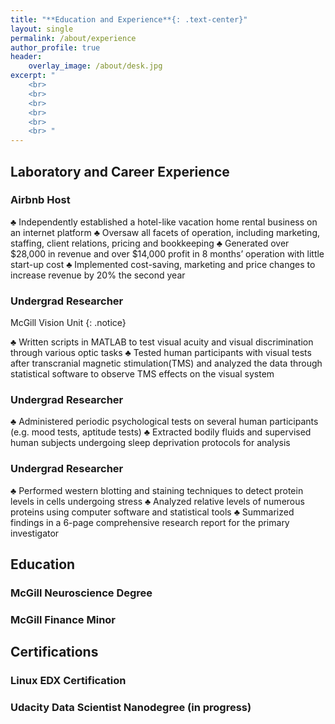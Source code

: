 ```yaml
---
title: "**Education and Experience**{: .text-center}"
layout: single
permalink: /about/experience
author_profile: true
header:
    overlay_image: /about/desk.jpg
excerpt: "
    <br>
    <br>
    <br>
    <br>
    <br>
    <br> "
---
```


## Laboratory and Career Experience 

### Airbnb Host 
♣	Independently established a hotel-like vacation home rental business on an internet platform
♣	Oversaw all facets of operation, including marketing, staffing, client relations, pricing and bookkeeping 
♣	Generated over $28,000 in revenue and over $14,000 profit in 8 months’ operation with little start-up cost
♣	Implemented cost-saving, marketing and price changes to increase revenue by 20% the second year

### Undergrad Researcher 
McGill Vision Unit 
{: .notice}

♣	Written scripts in MATLAB to test visual acuity and visual discrimination through various optic tasks
♣	Tested human participants with visual tests after transcranial magnetic stimulation(TMS) and analyzed the data through statistical software to observe TMS effects on the visual system 

### Undergrad Researcher 
♣	Administered periodic psychological tests on several human participants (e.g. mood tests, aptitude tests)
♣	Extracted bodily fluids and supervised human subjects undergoing sleep deprivation protocols for analysis


### Undergrad Researcher 
♣	Performed western blotting and staining techniques to detect protein levels in cells undergoing stress 
♣	Analyzed relative levels of numerous proteins using computer software and statistical tools 
♣	Summarized findings in a 6-page comprehensive research report for the primary investigator


## Education 

### McGill Neuroscience Degree 

### McGill Finance Minor 

## Certifications 

### Linux EDX Certification 

### Udacity Data Scientist Nanodegree (in progress)
